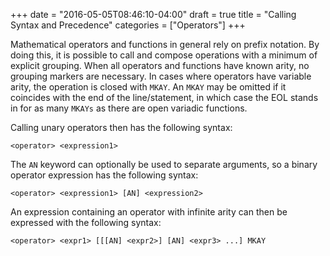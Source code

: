 +++
date = "2016-05-05T08:46:10-04:00"
draft = true
title = "Calling Syntax and Precedence"
categories = ["Operators"]
+++

Mathematical operators and functions in general rely on prefix notation. By doing this, it is possible to call and compose operations with a minimum of explicit grouping. When all operators and functions have known arity, no grouping markers are necessary. In cases where operators have variable arity, the operation is closed with `MKAY`. An `MKAY` may be omitted if it coincides with the end of the line/statement, in which case the EOL stands in for as many `MKAYs` as there are open variadic functions.

Calling unary operators then has the following syntax:

```
<operator> <expression1>
```

The `AN` keyword can optionally be used to separate arguments, so a binary operator expression has the following syntax:

```
<operator> <expression1> [AN] <expression2>
```

An expression containing an operator with infinite arity can then be expressed with the following syntax:

```
<operator> <expr1> [[[AN] <expr2>] [AN] <expr3> ...] MKAY
```